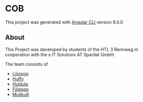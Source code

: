 # COB

This project was generated with [Angular CLI](https://github.com/angular/angular-cli) version 8.0.0

## About
This Project was developed by students of the HTL 3 Rennweg in cooperation with the s IT Solutions AT Spardat GmbH.

The team consists of
- [Liiioooo](https://github.com/Liiioooo)
- [Huffy](https://github.com/WUSYF)
- [Huldula](https://github.com/Huldula)
- [Filipppp](https://github.com/filipppp)
- [Mulikulli](https://github.com/Mulikulli)
